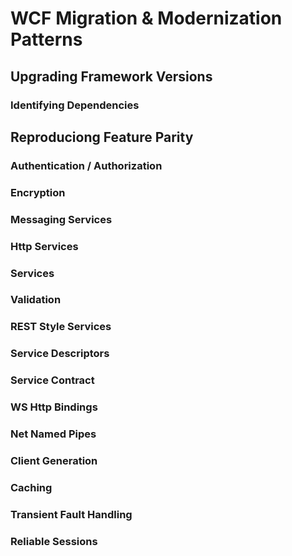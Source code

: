 # WCF Migration & Modernization Patterns

## Upgrading Framework Versions

### Identifying Dependencies

## Reproduciong Feature Parity

### Authentication / Authorization

### Encryption

### Messaging Services

### Http Services

### Services

### Validation

### REST Style Services

### Service Descriptors

### Service Contract

### WS Http Bindings

### Net Named Pipes

### Client Generation

### Caching

### Transient Fault Handling

### Reliable Sessions
